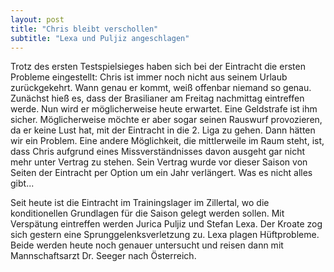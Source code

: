 ```yaml
---
layout: post
title: "Chris bleibt verschollen"
subtitle: "Lexa und Puljiz angeschlagen"
---
```


Trotz des ersten Testspielsieges haben sich bei der Eintracht die ersten Probleme eingestellt: Chris ist immer noch nicht aus seinem Urlaub zurückgekehrt. Wann genau er kommt, weiß offenbar niemand so genau. Zunächst hieß es, dass der Brasilianer am Freitag nachmittag eintreffen werde. Nun wird er möglicherweise heute erwartet. Eine Geldstrafe ist ihm sicher. Möglicherweise möchte er aber sogar seinen Rauswurf provozieren, da er keine Lust hat, mit der Eintracht in die 2. Liga zu gehen. Dann hätten wir ein Problem. Eine andere Möglichkeit, die mittlerweile im Raum steht, ist, dass Chris aufgrund eines Missverständnisses davon ausgeht gar nicht mehr unter Vertrag zu stehen. Sein Vertrag wurde vor dieser Saison von Seiten der Eintracht per Option um ein Jahr verlängert. Was es nicht alles gibt...

Seit heute ist die Eintracht im Trainingslager im Zillertal, wo die konditionellen Grundlagen für die Saison gelegt werden sollen. Mit Verspätung eintreffen werden Jurica Puljiz und Stefan Lexa. Der Kroate zog sich gestern eine Sprunggelenksverletzung zu. Lexa plagen Hüftprobleme. Beide werden heute noch genauer untersucht und reisen dann mit Mannschaftsarzt Dr. Seeger nach Österreich.
